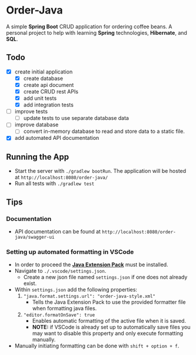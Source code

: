 # Order-Java
A simple **Spring Boot** CRUD application for ordering coffee beans. A personal project to help with learning **Spring** technologies, **Hibernate**, and **SQL**.

## Todo
- [X] create initial application
    - [X] create database
    - [X] create api document
    - [X] create CRUD rest APIs
    - [X] add unit tests
    - [X] add integration tests
- [ ] improve tests
    - [ ] update tests to use separate database data
- [ ] improve database
    - [ ] convert in-memory database to read and store data to a static file.
- [X] add automated API documentation

## Running the App
- Start the server with `./gradlew bootRun`. The application will be hosted at `http://localhost:8080/order-java/`
- Run all tests with `./gradlew test`

## Tips
### Documentation
- API documentation can be found at `http://localhost:8080/order-java/swagger-ui`

### Setting up automated formatting in VSCode
- In order to proceed the **[Java Extension Pack](https://marketplace.visualstudio.com/items?itemName=vscjava.vscode-java-pack)** must be installed.
- Navigate to `./.vscode/settings.json`.
    - Create a new json file named `settings.json` if one does not already exist.
- Within `settings.json` add the following properties:
    1. `"java.format.settings.url": "order-java-style.xml"`
        - Tells the Java Extension Pack to use the provided formatter file when formatting java files.
    2. `"editor.formatOnSave": true`
        - Enables automatic formatting of the active file when it is saved.
        - **NOTE:** if VSCode is already set up to automatically save files you may want to disable this property and only execute formatting manually.
- Manually initiating formatting can be done with `shift + option + f`.
